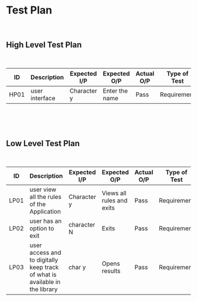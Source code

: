# Test Plan
<br>

## High Level Test Plan
<br>

| ID | Description | Expected I/P | Expected O/P | Actual O/P | Type of Test |
|----|----------------------|-------------|-------------|-------------|--------------|
|HP01|user interface| Character y| Enter the name  | Pass| Requirement |


<br>
<br>
<br>

## Low Level Test Plan
<br>

|ID| Description | Expected I/P | Expected O/P| Actual O/P | Type of Test|
|----|------------------------|---------------|--------------|---------------|---------------|
|LP01| user view all the rules of the Application| Character y| Views all rules and exits | Pass | Requirement|
|LP02| user has an option to exit| character N|Exits |Pass| Requirement|
|LP03| user access and to digitally keep track of what is available in the library |char y| Opens results|Pass| Requirement|

